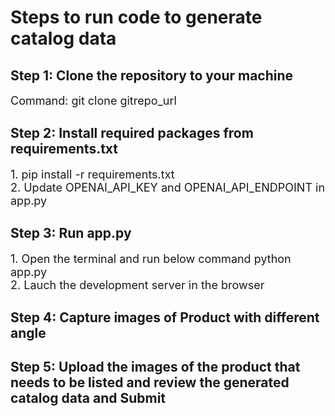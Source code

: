 # Steps to run code to generate catalog data

## Step 1: Clone the repository to your machine
<font size="4"> Command: git clone gitrepo_url </font>

## Step 2: Install required packages from requirements.txt
<font size="4"> 1. pip install -r requirements.txt </font><br/>
<font size="4"> 2. Update OPENAI_API_KEY and OPENAI_API_ENDPOINT in app.py</font><br/>

## Step 3: Run app.py
<font size="4">1. Open the terminal and run below command python app.py </font><br/>
<font size="4">2. Lauch the development server in the browser</font><br/>



## Step 4: Capture images of Product with different angle


## Step 5: Upload the images of the product that needs to be listed and review the generated catalog data and Submit

